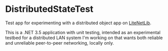 # DistributedStateTest
Test app for experimenting with a distributed object app on [LiteNetLib](https://github.com/RevenantX/LiteNetLib).

This is a .NET 3.5 application with unit testing, intended as an experimental testbed for
a distributed LAN system I'm working on that wants both reliable and unreliable peer-to-peer
networking, locally only.
